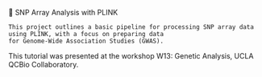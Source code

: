 🧬 SNP Array Analysis with PLINK

```
This project outlines a basic pipeline for processing SNP array data using PLINK, with a focus on preparing data
for Genome-Wide Association Studies (GWAS).
```
This tutorial was presented at the workshop W13: Genetic Analysis,
UCLA QCBio Collaboratory.
